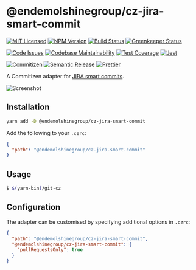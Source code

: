 # @endemolshinegroup/cz-jira-smart-commit

[![MIT Licensed][icon-license]][link-license]
[![NPM Version][icon-npm]][link-npm]
[![Build Status][icon-ci]][link-ci]
[![Greenkeeper Status][icon-greenkeeper]][link-greenkeeper]

[![Code Issues][icon-issues]][link-issues]
[![Codebase Maintainability][icon-maintainability]][link-maintainability]
[![Test Coverage][icon-coverage]][link-coverage]
[![Jest][icon-jest]][link-jest]

[![Commitizen][icon-commitizen]][link-commitizen]
[![Semantic Release][icon-semantic-release]][link-semantic-release]
[![Prettier][icon-prettier]][link-prettier]

A Commitizen adapter for [JIRA smart commits][link-smart-commits].

![Screenshot](other/screenshot.png)

[link-smart-commits]: https://confluence.atlassian.com/display/FISHEYE/Using+smart+commits

## Installation

```bash
yarn add -D @endemolshinegroup/cz-jira-smart-commit
```

Add the following to your `.czrc`:

```json
{
  "path": "@endemolshinegroup/cz-jira-smart-commit"
}
```

## Usage

```bash
$ $(yarn-bin)/git-cz
```

## Configuration

The adapter can be customised by specifying additional options in `.czrc`:

```json
{
  "path": "@endemolshinegroup/cz-jira-smart-commit",
  "@endemolshinegroup/cz-jira-smart-commit": {
    "pullRequestsOnly": true
  }
}
```

[icon-license]: https://img.shields.io/github/license/EndemolShineGroup/cz-jira-smart-commit.svg?longCache=true&style=flat-square
[link-license]: LICENSE
[icon-npm]: https://img.shields.io/npm/v/@endemolshinegroup/cz-jira-smart-commit.svg?longCache=true&style=flat-square
[link-npm]: https://www.npmjs.com/package/@endemolshinegroup/cz-jira-smart-commit
[icon-ci]: https://img.shields.io/travis/com/EndemolShineGroup/cz-jira-smart-commit.svg?longCache=true&style=flat-square
[link-ci]: https://travis-ci.com/EndemolShineGroup/cz-jira-smart-commit
[icon-greenkeeper]: https://img.shields.io/badge/greenkeeper-enabled-brightgreen.svg?longCache=true&style=flat-square
[link-greenkeeper]: https://greenkeeper.io/

[icon-issues]: https://img.shields.io/codeclimate/issues/EndemolShineGroup/cz-jira-smart-commit.svg?longCache=true&style=flat-square
[link-issues]: https://codeclimate.com/github/EndemolShineGroup/cz-jira-smart-commit/issues
[icon-maintainability]: https://img.shields.io/codeclimate/maintainability/EndemolShineGroup/cz-jira-smart-commit.svg?longCache=true&style=flat-square
[link-maintainability]: https://codeclimate.com/github/EndemolShineGroup/cz-jira-smart-commit
[icon-coverage]: https://img.shields.io/codecov/c/github/EndemolShineGroup/cz-jira-smart-commit/develop.svg?longCache=true&style=flat-square
[link-coverage]: https://codecov.io/gh/EndemolShineGroup/cz-jira-smart-commit

[icon-jest]: https://img.shields.io/badge/tested_with-jest-99424f.svg?longCache=true&style=flat-square
[link-jest]: https://jestjs.io/

[icon-commitizen]: https://img.shields.io/badge/commitizen-friendly-brightgreen.svg?longCache=true&style=flat-square
[link-commitizen]: http://commitizen.github.io/cz-cli/
[icon-semantic-release]: https://img.shields.io/badge/%20%20%F0%9F%93%A6%F0%9F%9A%80-semantic--release-e10079.svg?longCache=true&style=flat-square
[link-semantic-release]: https://semantic-release.gitbooks.io/semantic-release/
[icon-prettier]: https://img.shields.io/badge/code_style-prettier-ff69b4.svg?longCache=true&style=flat-square
[link-prettier]: https://prettier.io/

